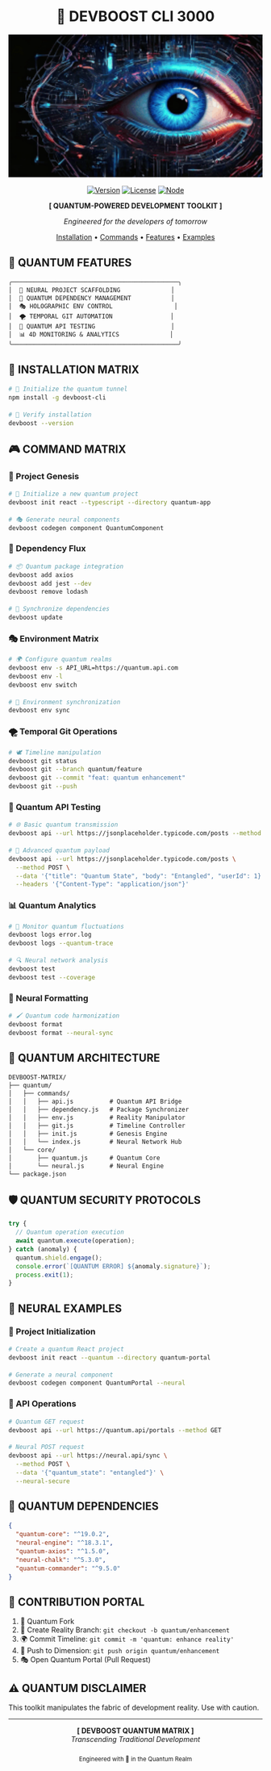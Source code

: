 <div align="center">

# 🌌 DEVBOOST CLI 3000

<img src="assets/devboost-future.gif" alt="DevBoost CLI" width="600"/>

[![Version](https://img.shields.io/badge/VERSION-1.0.0-6C5CE7?style=for-the-badge&logo=v&logoColor=white)](https://github.com/yourusername/devboost-cli)
[![License](https://img.shields.io/badge/LICENSE-MIT-00B894?style=for-the-badge&logo=l&logoColor=white)](LICENSE)
[![Node](https://img.shields.io/badge/NODE-%3E%3D16.0.0-81ECEC?style=for-the-badge&logo=node.js&logoColor=white)](https://nodejs.org)

**[ QUANTUM-POWERED DEVELOPMENT TOOLKIT ]**

_Engineered for the developers of tomorrow_

</div>

<p align="center">
<a href="#-installation">Installation</a> •
<a href="#-command-matrix">Commands</a> •
<a href="#%EF%B8%8F-quantum-features">Features</a> •
<a href="#-neural-examples">Examples</a>
</p>

## 🌠 QUANTUM FEATURES

```
╭──────────────────────────────────────────────╮
│  🧬 NEURAL PROJECT SCAFFOLDING              │
│  🔮 QUANTUM DEPENDENCY MANAGEMENT           │
│  🎭 HOLOGRAPHIC ENV CONTROL                 │
│  🌪️ TEMPORAL GIT AUTOMATION                │
│  🧪 QUANTUM API TESTING                     │
│  📊 4D MONITORING & ANALYTICS              │
╰──────────────────────────────────────────────╯
```

## 💫 INSTALLATION MATRIX

```bash
# 🌌 Initialize the quantum tunnel
npm install -g devboost-cli

# 🎯 Verify installation
devboost --version
```

## 🎮 COMMAND MATRIX

### 🧬 Project Genesis

```bash
# 🚀 Initialize a new quantum project
devboost init react --typescript --directory quantum-app

# 🎭 Generate neural components
devboost codegen component QuantumComponent
```

### 🔮 Dependency Flux

```bash
# 📦 Quantum package integration
devboost add axios
devboost add jest --dev
devboost remove lodash

# 🔄 Synchronize dependencies
devboost update
```

### 🎭 Environment Matrix

```bash
# 🌍 Configure quantum realms
devboost env -s API_URL=https://quantum.api.com
devboost env -l
devboost env switch

# 🔄 Environment synchronization
devboost env sync
```

### 🌪️ Temporal Git Operations

```bash
# 🕊️ Timeline manipulation
devboost git status
devboost git --branch quantum/feature
devboost git --commit "feat: quantum enhancement"
devboost git --push
```

### 🧪 Quantum API Testing

```bash
# 🌐 Basic quantum transmission
devboost api --url https://jsonplaceholder.typicode.com/posts --method GET

# 🔮 Advanced quantum payload
devboost api --url https://jsonplaceholder.typicode.com/posts \
  --method POST \
  --data '{"title": "Quantum State", "body": "Entangled", "userId": 1}' \
  --headers '{"Content-Type": "application/json"}'
```

### 📊 Quantum Analytics

```bash
# 📡 Monitor quantum fluctuations
devboost logs error.log
devboost logs --quantum-trace

# 🔍 Neural network analysis
devboost test
devboost test --coverage
```

### 🎨 Neural Formatting

```bash
# 🖌️ Quantum code harmonization
devboost format
devboost format --neural-sync
```

## 🧬 QUANTUM ARCHITECTURE

```
DEVBOOST-MATRIX/
├── quantum/
│   ├── commands/
│   │   ├── api.js          # Quantum API Bridge
│   │   ├── dependency.js   # Package Synchronizer
│   │   ├── env.js          # Reality Manipulator
│   │   ├── git.js          # Timeline Controller
│   │   ├── init.js         # Genesis Engine
│   │   └── index.js        # Neural Network Hub
│   └── core/
│       ├── quantum.js      # Quantum Core
│       └── neural.js       # Neural Engine
└── package.json
```

## 🛡️ QUANTUM SECURITY PROTOCOLS

```javascript
try {
  // Quantum operation execution
  await quantum.execute(operation);
} catch (anomaly) {
  quantum.shield.engage();
  console.error(`[QUANTUM ERROR] ${anomaly.signature}`);
  process.exit(1);
}
```

## 🧪 NEURAL EXAMPLES

### 🌌 Project Initialization
```bash
# Create a quantum React project
devboost init react --quantum --directory quantum-portal

# Generate a neural component
devboost codegen component QuantumPortal --neural
```

### 🔮 API Operations
```bash
# Quantum GET request
devboost api --url https://quantum.api/portals --method GET

# Neural POST request
devboost api --url https://neural.api/sync \
  --method POST \
  --data '{"quantum_state": "entangled"}' \
  --neural-secure
```

## 📡 QUANTUM DEPENDENCIES

```json
{
  "quantum-core": "^19.0.2",
  "neural-engine": "^18.3.1",
  "quantum-axios": "^1.5.0",
  "neural-chalk": "^5.3.0",
  "quantum-commander": "^9.5.0"
}
```

## 🌌 CONTRIBUTION PORTAL

1. 🌠 Quantum Fork
2. 🌌 Create Reality Branch: `git checkout -b quantum/enhancement`
3. 🌍 Commit Timeline: `git commit -m 'quantum: enhance reality'`
4. 🌠 Push to Dimension: `git push origin quantum/enhancement`
5. 🎭 Open Quantum Portal (Pull Request)

## ⚠️ QUANTUM DISCLAIMER

This toolkit manipulates the fabric of development reality. Use with caution.

---

<div align="center">
  <strong>[ DEVBOOST QUANTUM MATRIX ]</strong><br>
  <em>Transcending Traditional Development</em><br><br>
  <sub>Engineered with 🌌 in the Quantum Realm</sub>
</div>